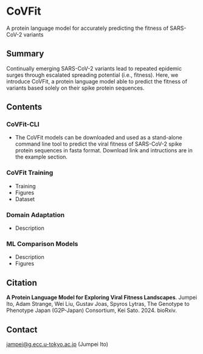 # CoVFit
A protein language model for accurately predicting the fitness of SARS-CoV-2 variants

## Summary
Continually emerging SARS-CoV-2 variants lead to repeated epidemic surges through escalated spreading potential (i.e., fitness). Here, we introduce CoVFit, a protein language model able to predict the fitness of variants based solely on their spike protein sequences.

## Contents
### CoVFit-CLI
- The CoVFit models can be downloaded and used as a stand-alone command line tool to predict the viral fitness of SARS-CoV-2 spike protein sequences in fasta format. Download link and intructions are in the example section.
### CoVFit Training
- Training
- Figures
- Dataset
### Domain Adaptation
- Description
### ML Comparison Models
- Description
- Figures

## Citation
**A Protein Language Model for Exploring Viral Fitness Landscapes**. Jumpei Ito, Adam Strange, Wei Liu, Gustav Joas, Spyros Lytras, The Genotype to Phenotype Japan (G2P-Japan) Consortium, Kei Sato. 2024. bioRxiv.

## Contact
jampei@g.ecc.u-tokyo.ac.jp (Jumpei Ito)






